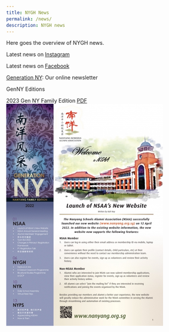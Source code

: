 ```yaml
---
title: NYGH News
permalink: /news/
description: NYGH news
---
```

Here goes the overview of NYGH news. 

Latest news on [Instagram](https://www.instagram.com/nygh_official/)

Latest news on [Facebook](https://www.facebook.com/NanyangGirlsHighSchool)

[Generation NY](http://generationny.home.blog/): Our online newsletter

GenNY Editions

2023 Gen NY Family Edition [PDF](/files/Newsletters/2020_family_edition.pdf)
![](/images/genny_family_edition_2022.jpg)